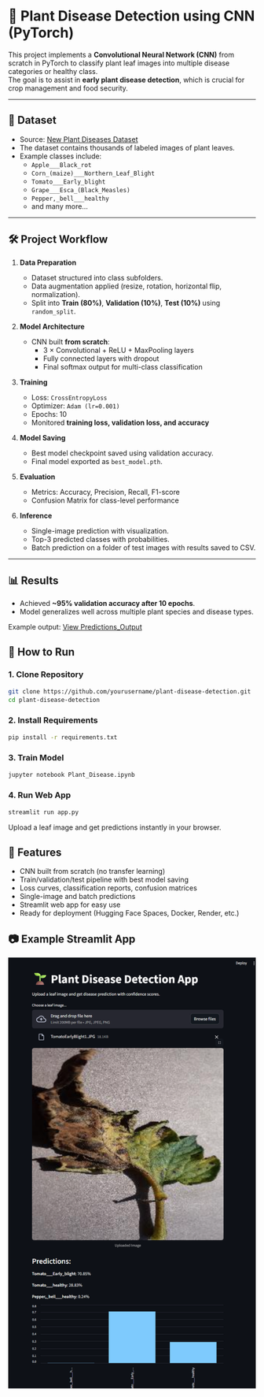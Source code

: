 # 🌱 Plant Disease Detection using CNN (PyTorch)

This project implements a **Convolutional Neural Network (CNN)** from scratch in PyTorch to classify plant leaf images into multiple disease categories or healthy class.  
The goal is to assist in **early plant disease detection**, which is crucial for crop management and food security.  

---

## 📂 Dataset

- Source: [New Plant Diseases Dataset](https://www.kaggle.com/datasets/vipoooool/new-plant-diseases-dataset) 
- The dataset contains thousands of labeled images of plant leaves.  
- Example classes include:  
  - `Apple___Black_rot`  
  - `Corn_(maize)___Northern_Leaf_Blight`  
  - `Tomato___Early_blight`  
  - `Grape___Esca_(Black_Measles)`  
  - `Pepper,_bell___healthy`  
  - and many more…  

---

## 🛠️ Project Workflow

1. **Data Preparation**
   - Dataset structured into class subfolders.
   - Data augmentation applied (resize, rotation, horizontal flip, normalization).
   - Split into **Train (80%)**, **Validation (10%)**, **Test (10%)** using `random_split`.

2. **Model Architecture**
   - CNN built **from scratch**:
     - 3 × Convolutional + ReLU + MaxPooling layers
     - Fully connected layers with dropout
     - Final softmax output for multi-class classification

3. **Training**
   - Loss: `CrossEntropyLoss`  
   - Optimizer: `Adam (lr=0.001)`  
   - Epochs: 10  
   - Monitored **training loss, validation loss, and accuracy**  

4. **Model Saving**
   - Best model checkpoint saved using validation accuracy.  
   - Final model exported as `best_model.pth`.  

5. **Evaluation**
   - Metrics: Accuracy, Precision, Recall, F1-score  
   - Confusion Matrix for class-level performance  

6. **Inference**
   - Single-image prediction with visualization.  
   - Top-3 predicted classes with probabilities.  
   - Batch prediction on a folder of test images with results saved to CSV.  

---

## 📊 Results

- Achieved **~95% validation accuracy after 10 epochs**.  
- Model generalizes well across multiple plant species and disease types.  

Example output:
[View Predictions_Output](predictions.csv)

## 🚀 How to Run

### 1. Clone Repository
```bash
git clone https://github.com/yourusername/plant-disease-detection.git
cd plant-disease-detection
```

### 2. Install Requirements
```bash
pip install -r requirements.txt
```

### 3. Train Model
```bash
jupyter notebook Plant_Disease.ipynb
```

### 4. Run Web App
```bash
streamlit run app.py
```

Upload a leaf image and get predictions instantly in your browser.

## 📌 Features
- CNN built from scratch (no transfer learning)
- Train/validation/test pipeline with best model saving
- Loss curves, classification reports, confusion matrices
- Single-image and batch predictions
- Streamlit web app for easy use
- Ready for deployment (Hugging Face Spaces, Docker, Render, etc.)

## 📷 Example Streamlit App
![Streamlit Demo](sample_streamlit.png)

